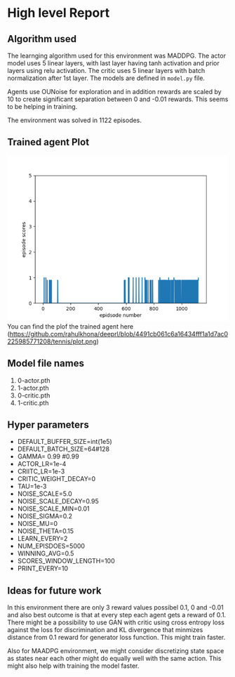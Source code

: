 [//]: # (Image References)

[image1]: https://github.com/rahulkhona/deeprl/blob/4491cb061c6a16434fff1a1d7ac0225985771208/tennis/plot.png

# High level Report
## Algorithm used
The learnging algorithm used for this environment was MADDPG. The actor model uses 5 linear layers, with last layer having tanh activation and prior layers using relu activation.  The critic uses 5 linear layers with batch normalization after 1st layer. The models are defined in <code>model.py</code> file.

Agents use OUNoise for exploration and in addition rewards are scaled by 10 to create significant separation between 0 and -0.01 rewards. This seems to be helping in training.

The environment was solved in 1122 episodes.


## Trained agent Plot
![image1] You can find the plof the trained agent here (https://github.com/rahulkhona/deeprl/blob/4491cb061c6a16434fff1a1d7ac0225985771208/tennis/plot.png)

## Model file names
1. 0-actor.pth
2. 1-actor.pth
3. 0-critic.pth
4. 1-critic.pth
   
## Hyper parameters
- DEFAULT_BUFFER_SIZE=int(1e5)
- DEFAULT_BATCH_SIZE=64#128
- GAMMA= 0.99 #0.99
- ACTOR_LR=1e-4
- CRIITC_LR=1e-3
- CRITIC_WEIGHT_DECAY=0
- TAU=1e-3
- NOISE_SCALE=5.0
- NOISE_SCALE_DECAY=0.95
- NOISE_SCALE_MIN=0.01
- NOISE_SIGMA=0.2
- NOISE_MU=0
- NOISE_THETA=0.15
- LEARN_EVERY=2
- NUM_EPISDOES=5000
- WINNING_AVG=0.5
- SCORES_WINDOW_LENGTH=100
- PRINT_EVERY=10


## Ideas for future work
In this environment there are only 3 reward values possibel 0.1, 0 and -0.01 and also best outcome is that at every step each agent
gets a reward of 0.1. There might be a possibility to use GAN with critic using cross entropy loss against the loss for discrimination and
KL divergence that minmizes distance from 0.1 reward for generator loss function. This might train faster.

Also for MAADPG environment, we might consider discretizing state space as states near each other might do equally well with the same action. This might also help with training the model faster.